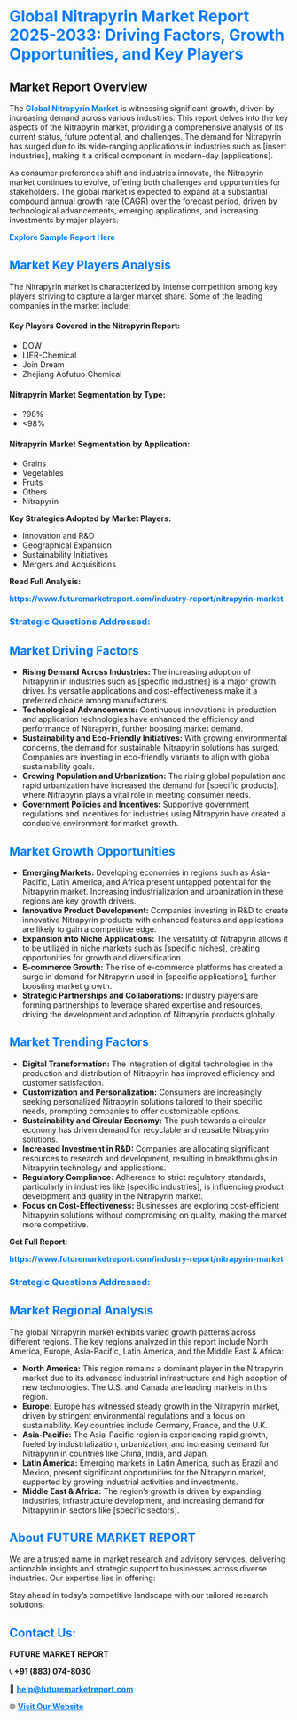 <h1 style="color: #007BFF;">Global Nitrapyrin Market Report 2025-2033: Driving Factors, Growth Opportunities, and Key Players</h1>

<section id="overview">
<h2>Market Report Overview</h2>
<p>The <a href="https://www.futuremarketreport.com/industry-report/nitrapyrin-market" style="color: #007BFF; text-decoration: none;"><strong>Global Nitrapyrin Market</strong></a> is witnessing significant growth, driven by increasing demand across various industries. This report delves into the key aspects of the Nitrapyrin market, providing a comprehensive analysis of its current status, future potential, and challenges. The demand for Nitrapyrin has surged due to its wide-ranging applications in industries such as [insert industries], making it a critical component in modern-day [applications].</p>
<p>As consumer preferences shift and industries innovate, the Nitrapyrin market continues to evolve, offering both challenges and opportunities for stakeholders. The global market is expected to expand at a substantial compound annual growth rate (CAGR) over the forecast period, driven by technological advancements, emerging applications, and increasing investments by major players.</p>
</section>

<section id="overview">
<p><a href="https://www.futuremarketreport.com/request-sample/reportId=116360" style="color: #007BFF; text-decoration: none;"><strong>Explore Sample Report Here</strong></a></p>
</section>

<section id="key-players">
<h2 style="color: #007BFF;">Market Key Players Analysis</h2>
<p>The Nitrapyrin market is characterized by intense competition among key players striving to capture a larger market share. Some of the leading companies in the market include:</p>
<h4>Key Players Covered in the Nitrapyrin Report:</h4>
<ul><li>DOW</li><li>LIER-Chemical</li><li>Join Dream</li><li>Zhejiang Aofutuo Chemical</li></ul>
<h4>Nitrapyrin Market Segmentation by Type:</h4>
<ul><li>?98%</li><li>&lt;98%</li></ul>

<h4>Nitrapyrin Market Segmentation by Application:</h4>
<ul><li>Grains</li><li>Vegetables</li><li>Fruits</li><li>Others</li><li>Nitrapyrin</li></ul>
<p><strong>Key Strategies Adopted by Market Players:</strong></p>
<ul>
<li>Innovation and R&D</li>
<li>Geographical Expansion</li>
<li>Sustainability Initiatives</li>
<li>Mergers and Acquisitions</li>
</ul>
</section>

<section>
<p><strong>Read Full Analysis: </strong></p><a href="https://www.futuremarketreport.com/industry-report/nitrapyrin-market" style="color: #007BFF; text-decoration: none;"><strong>https://www.futuremarketreport.com/industry-report/nitrapyrin-market</strong></a>
<h3 style="color: #007BFF;">Strategic Questions Addressed:</h3>
</section>

<section id="driving-factors">
<h2 style="color: #007BFF;">Market Driving Factors</h2>
<ul>
<li><strong>Rising Demand Across Industries:</strong> The increasing adoption of Nitrapyrin in industries such as [specific industries] is a major growth driver. Its versatile applications and cost-effectiveness make it a preferred choice among manufacturers.</li>
<li><strong>Technological Advancements:</strong> Continuous innovations in production and application technologies have enhanced the efficiency and performance of Nitrapyrin, further boosting market demand.</li>
<li><strong>Sustainability and Eco-Friendly Initiatives:</strong> With growing environmental concerns, the demand for sustainable Nitrapyrin solutions has surged. Companies are investing in eco-friendly variants to align with global sustainability goals.</li>
<li><strong>Growing Population and Urbanization:</strong> The rising global population and rapid urbanization have increased the demand for [specific products], where Nitrapyrin plays a vital role in meeting consumer needs.</li>
<li><strong>Government Policies and Incentives:</strong> Supportive government regulations and incentives for industries using Nitrapyrin have created a conducive environment for market growth.</li>
</ul>
</section>

<section id="growth-opportunities">
<h2 style="color: #007BFF;">Market Growth Opportunities</h2>
<ul>
<li><strong>Emerging Markets:</strong> Developing economies in regions such as Asia-Pacific, Latin America, and Africa present untapped potential for the Nitrapyrin market. Increasing industrialization and urbanization in these regions are key growth drivers.</li>
<li><strong>Innovative Product Development:</strong> Companies investing in R&D to create innovative Nitrapyrin products with enhanced features and applications are likely to gain a competitive edge.</li>
<li><strong>Expansion into Niche Applications:</strong> The versatility of Nitrapyrin allows it to be utilized in niche markets such as [specific niches], creating opportunities for growth and diversification.</li>
<li><strong>E-commerce Growth:</strong> The rise of e-commerce platforms has created a surge in demand for Nitrapyrin used in [specific applications], further boosting market growth.</li>
<li><strong>Strategic Partnerships and Collaborations:</strong> Industry players are forming partnerships to leverage shared expertise and resources, driving the development and adoption of Nitrapyrin products globally.</li>
</ul>
</section>

<section id="trending-factors">
<h2 style="color: #007BFF;">Market Trending Factors</h2>
<ul>
<li><strong>Digital Transformation:</strong> The integration of digital technologies in the production and distribution of Nitrapyrin has improved efficiency and customer satisfaction.</li>
<li><strong>Customization and Personalization:</strong> Consumers are increasingly seeking personalized Nitrapyrin solutions tailored to their specific needs, prompting companies to offer customizable options.</li>
<li><strong>Sustainability and Circular Economy:</strong> The push towards a circular economy has driven demand for recyclable and reusable Nitrapyrin solutions.</li>
<li><strong>Increased Investment in R&D:</strong> Companies are allocating significant resources to research and development, resulting in breakthroughs in Nitrapyrin technology and applications.</li>
<li><strong>Regulatory Compliance:</strong> Adherence to strict regulatory standards, particularly in industries like [specific industries], is influencing product development and quality in the Nitrapyrin market.</li>
<li><strong>Focus on Cost-Effectiveness:</strong> Businesses are exploring cost-efficient Nitrapyrin solutions without compromising on quality, making the market more competitive.</li>
</ul>
</section>

<section>
<p><strong>Get Full Report: </strong></p><a href="https://www.futuremarketreport.com/industry-report/nitrapyrin-market" style="color: #007BFF; text-decoration: none;"><strong>https://www.futuremarketreport.com/industry-report/nitrapyrin-market</strong></a>
<h3 style="color: #007BFF;">Strategic Questions Addressed:</h3>
</section>


<section id="regional-analysis">
<h2 style="color: #007BFF;">Market Regional Analysis</h2>
<p>The global Nitrapyrin market exhibits varied growth patterns across different regions. The key regions analyzed in this report include North America, Europe, Asia-Pacific, Latin America, and the Middle East & Africa:</p>
<ul>
<li><strong>North America:</strong> This region remains a dominant player in the Nitrapyrin market due to its advanced industrial infrastructure and high adoption of new technologies. The U.S. and Canada are leading markets in this region.</li>
<li><strong>Europe:</strong> Europe has witnessed steady growth in the Nitrapyrin market, driven by stringent environmental regulations and a focus on sustainability. Key countries include Germany, France, and the U.K.</li>
<li><strong>Asia-Pacific:</strong> The Asia-Pacific region is experiencing rapid growth, fueled by industrialization, urbanization, and increasing demand for Nitrapyrin in countries like China, India, and Japan.</li>
<li><strong>Latin America:</strong> Emerging markets in Latin America, such as Brazil and Mexico, present significant opportunities for the Nitrapyrin market, supported by growing industrial activities and investments.</li>
<li><strong>Middle East & Africa:</strong> The region’s growth is driven by expanding industries, infrastructure development, and increasing demand for Nitrapyrin in sectors like [specific sectors].</li>
</ul>
</section>

<footer>
<h2 style="color: #007BFF;">About FUTURE MARKET REPORT</h2>
<p>We are a trusted name in market research and advisory services, delivering actionable insights and strategic support to businesses across diverse industries. Our expertise lies in offering:</p>

<p>Stay ahead in today’s competitive landscape with our tailored research solutions.</p>

<h2 style="color: #007BFF;">Contact Us:</h2>
<p><strong>FUTURE MARKET REPORT</strong></p>
<p>📞 <strong>+91 (883) 074-8030</strong></p>
<p>📧 <strong><a href="mailto:help@futuremarketreport.com" style="color: #007BFF;">help@futuremarketreport.com</a></strong></p>
<p>🌐 <strong><a href="https://www.futuremarketreport.com/" style="color: #007BFF;">Visit Our Website</a></strong></p>
</footer>
